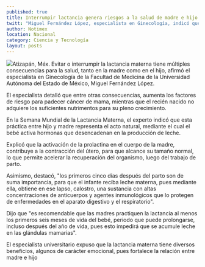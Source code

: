 ```yaml
---
published: true
title: Interrumpir lactancia genera riesgos a la salud de madre e hijo
twitt: "Miguel Fernández López, especialista en Ginecología, indicó que esta práctica entre hijo y madre representa el acto natural, mediante el cual el bebé activa hormonas que desencadenan en la producción de leche."
author: Notimex
location: Nacional
category: Ciencia y Tecnología
layout: posts
---
```


![](http://i.imgur.com/NMk9tvqm.jpg)Atizapán, Méx. Evitar o interrumpir la lactancia materna tiene múltiples consecuencias para la salud, tanto en la madre como en el hijo, afirmó el especialista en Ginecología de la Facultad de Medicina de la Universidad Autónoma del Estado de México, Miguel Fernández López.

El especialista detalló que entre otras consecuencias, aumenta los factores de riesgo para padecer cáncer de mama, mientras que el recién nacido no adquiere los suficientes nutrimentos para su pleno crecimiento.

En la Semana Mundial de la Lactancia Materna, el experto indicó que esta práctica entre hijo y madre representa el acto natural, mediante el cual el bebé activa hormonas que desencadenan en la producción de leche.

Explicó que la activación de la prolactina en el cuerpo de la madre, contribuye a la contracción del útero, para que alcance su tamaño normal, lo que permite acelerar la recuperación del organismo, luego del trabajo de parto.

Asimismo, destacó, "los primeros cinco días después del parto son de suma importancia, para que el infante reciba leche materna, pues mediante ella, obtiene en ese lapso, calostro, una sustancia con altas concentraciones de anticuerpos y agentes inmunológicos que lo protegen de enfermedades en el aparato digestivo y el respiratorio".

Dijo que "es recomendable que las madres practiquen la lactancia al menos los primeros seis meses de vida del bebé, periodo que puede prolongarse, incluso después del año de vida, pues esto impedirá que se acumule leche en las glándulas mamarias".

El especialista universitario expuso que la lactancia materna tiene diversos beneficios, algunos de carácter emocional, pues fortalece la relación entre madre e hijo

